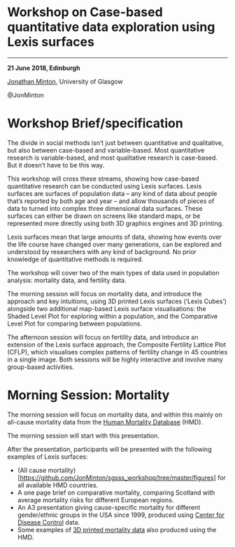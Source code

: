 # Workshop on Case-based quantitative data exploration using Lexis surfaces 

------------------------------------------------------------------------


  
**21 June 2018, Edinburgh**

[Jonathan Minton](mailto:jonathan.minton@glasgow.ac.uk), University of Glasgow

@JonMinton



# Workshop Brief/specification

The divide in social methods isn’t just between quantitative and qualitative, but also between case-based and variable-based. Most quantitative research is variable-based, and most qualitative research is case-based. But it doesn’t have to be this way. 

This workshop will cross these streams, showing how case-based quantitative research can be conducted using Lexis surfaces. Lexis surfaces are surfaces of population data – any kind of data about people that’s reported by both age and year – and allow thousands of pieces of data to turned into complex three dimensional data surfaces. These surfaces can either be drawn on screens like standard maps, or be represented more directly using both 3D graphics engines and 3D printing. 

Lexis surfaces mean that large amounts of data, showing how events over the life course have changed over many generations, can be explored and understood by researchers with any kind of background. No prior knowledge of quantitative methods is required. 

The workshop will cover two of the main types of data used in population analysis: mortality data, and fertility data. 

The morning session will focus on mortality data, and introduce the approach and key intuitions, using 3D printed Lexis surfaces (‘Lexis Cubes’) alongside two additional map-based Lexis surface visualisations: the Shaded Level Plot for exploring within a population, and the Comparative Level Plot for comparing between populations. 

The afternoon session will focus on fertility data, and introduce an extension of the Lexis surface approach, the Composite Fertility Lattice Plot (CFLP), which visualises complex patterns of fertility change in 45 countries in a single image. 
Both sessions will be highly interactive and involve many group-based activities.

# Morning Session: Mortality

The morning session will focus on mortality data, and within this mainly on all-cause mortality data from the [Human Mortality Database](http://www.mortality.org/) (HMD).

The morning session will start with this presentation. 

After the presentation, participants will be presented with the following examples of Lexis surfaces:

* (All cause mortality)[https://github.com/JonMinton/sgsss_workshop/tree/master/figures] for all available HMD countries. 
* A one page brief on comparative mortality, comparing Scotland with average mortality risks for different European regions.
* An A3 presentation giving cause-specific mortality for different gender/ethnic groups in the USA since 1999, produced using [Center for Disease Control](https://wonder.cdc.gov/) data.
* Some examples of [3D printed mortality data](https://github.com/JonMinton/Statistical_Sculpture/tree/master/stl/individual/lmorts) also produced using the HMD. 


